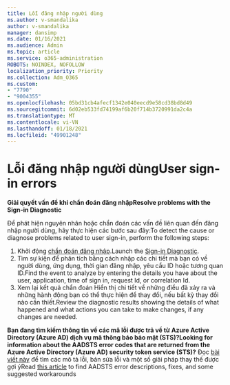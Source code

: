 ```yaml
---
title: Lỗi đăng nhập người dùng
ms.author: v-smandalika
author: v-smandalika
manager: dansimp
ms.date: 01/16/2021
ms.audience: Admin
ms.topic: article
ms.service: o365-administration
ROBOTS: NOINDEX, NOFOLLOW
localization_priority: Priority
ms.collection: Adm_O365
ms.custom:
- "7790"
- "9004355"
ms.openlocfilehash: 05bd31cb4afecf1342e040eecd9e58cd38bd8d49
ms.sourcegitcommit: 6d02eb533fd74199af6b20f714b3720991da2c4a
ms.translationtype: MT
ms.contentlocale: vi-VN
ms.lasthandoff: 01/18/2021
ms.locfileid: "49901248"
---
```

# <a name="user-sign-in-errors"></a><span data-ttu-id="3ce7d-102">Lỗi đăng nhập người dùng</span><span class="sxs-lookup"><span data-stu-id="3ce7d-102">User sign-in errors</span></span>

<span data-ttu-id="3ce7d-103">**Giải quyết vấn đề khi chẩn đoán đăng nhập**</span><span class="sxs-lookup"><span data-stu-id="3ce7d-103">**Resolve problems with the Sign-in Diagnostic**</span></span>

<span data-ttu-id="3ce7d-104">Để phát hiện nguyên nhân hoặc chẩn đoán các vấn đề liên quan đến đăng nhập người dùng, hãy thực hiện các bước sau đây:</span><span class="sxs-lookup"><span data-stu-id="3ce7d-104">To detect the cause or diagnose problems related to user sign-in, perform the following steps:</span></span>

1. <span data-ttu-id="3ce7d-105">Khởi động [chẩn đoán đăng nhập](https://ms.portal.azure.com/#blade/Microsoft_AAD_IAM/ActiveDirectoryMenuBlade/diagnose/symptomId/ms_aad_dxp_signin_caDiagnoseAndSolveSummarySymptom).</span><span class="sxs-lookup"><span data-stu-id="3ce7d-105">Launch the [Sign-in Diagnostic](https://ms.portal.azure.com/#blade/Microsoft_AAD_IAM/ActiveDirectoryMenuBlade/diagnose/symptomId/ms_aad_dxp_signin_caDiagnoseAndSolveSummarySymptom).</span></span>
2. <span data-ttu-id="3ce7d-106">Tìm sự kiện để phân tích bằng cách nhập các chi tiết mà bạn có về người dùng, ứng dụng, thời gian đăng nhập, yêu cầu ID hoặc tương quan ID.</span><span class="sxs-lookup"><span data-stu-id="3ce7d-106">Find the event to analyze by entering the details you have about the user, application, time of sign in, request Id, or correlation Id.</span></span>
3. <span data-ttu-id="3ce7d-107">Xem lại kết quả chẩn đoán Hiển thị chi tiết về những điều đã xảy ra và những hành động bạn có thể thực hiện để thay đổi, nếu bất kỳ thay đổi nào cần thiết.</span><span class="sxs-lookup"><span data-stu-id="3ce7d-107">Review the diagnostic results showing the details of what happened and what actions you can take to make changes, if any changes are needed.</span></span>

<span data-ttu-id="3ce7d-108">**Bạn đang tìm kiếm thông tin về các mã lỗi được trả về từ Azure Active Directory (Azure AD) dịch vụ mã thông báo bảo mật (STS)?**</span><span class="sxs-lookup"><span data-stu-id="3ce7d-108">**Looking for information about the AADSTS error codes that are returned from the Azure Active Directory (Azure AD) security token service (STS)?**</span></span> <span data-ttu-id="3ce7d-109">Đọc [bài viết này](https://docs.microsoft.com/azure/active-directory/develop/reference-aadsts-error-codes) để tìm các mô tả lỗi, bản sửa lỗi và một số giải pháp thay thế được gợi ý</span><span class="sxs-lookup"><span data-stu-id="3ce7d-109">Read [this article](https://docs.microsoft.com/azure/active-directory/develop/reference-aadsts-error-codes) to find AADSTS error descriptions, fixes, and some suggested workarounds</span></span>